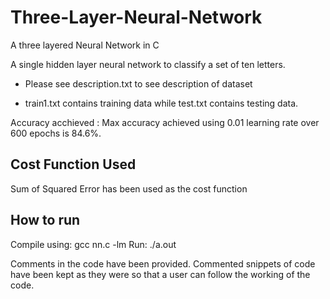 # Three-Layer-Neural-Network
A three layered Neural Network in C

A single hidden layer neural network to classify a set of ten letters.

* Please see description.txt to see description of dataset

* train1.txt contains training data while test.txt contains testing data.

Accuracy acchieved : Max accuracy achieved using 0.01 learning rate over 600 epochs is 84.6%.

## Cost Function Used

Sum of Squared Error has been used as the cost function

## How to run

Compile using: gcc nn.c -lm
Run: ./a.out


Comments in the code have been provided. Commented snippets of code have been kept as they were so that a user can follow the working of the code. 
